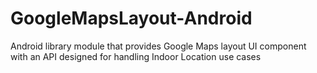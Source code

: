 # GoogleMapsLayout-Android
Android library module that provides Google Maps layout UI component with an API designed for handling Indoor Location use cases
